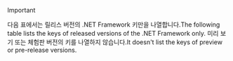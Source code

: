 
> [!IMPORTANT]
> <span data-ttu-id="e9faa-101">다음 표에서는 릴리스 버전의 .NET Framework 키만을 나열합니다.</span><span class="sxs-lookup"><span data-stu-id="e9faa-101">The following table lists the keys of released versions of the .NET Framework only.</span></span> <span data-ttu-id="e9faa-102">미리 보기 또는 체험판 버전의 키를 나열하지 않습니다.</span><span class="sxs-lookup"><span data-stu-id="e9faa-102">It doesn't list the keys of preview or pre-release versions.</span></span>
